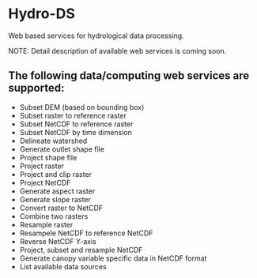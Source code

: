 # Hydro-DS
Web based services for hydrological data processing.

NOTE: Detail description of available web services is coming soon.
## The following data/computing web services are supported:
- Subset DEM (based on bounding box)
- Subset raster to reference raster
- Subset NetCDF to reference raster
- Subset NetCDF by time dimension 
- Delineate watershed
- Generate outlet shape file
- Project shape file
- Project raster
- Project and clip raster
- Project NetCDF
- Generate aspect raster
- Generate slope raster
- Convert raster to NetCDF
- Combine two rasters
- Resample raster
- Resampele NetCDF to reference NetCDF
- Reverse NetCDF Y-axis
- Project, subset and resample NetCDF
- Generate canopy variable specific data in NetCDF format
- List available data sources

